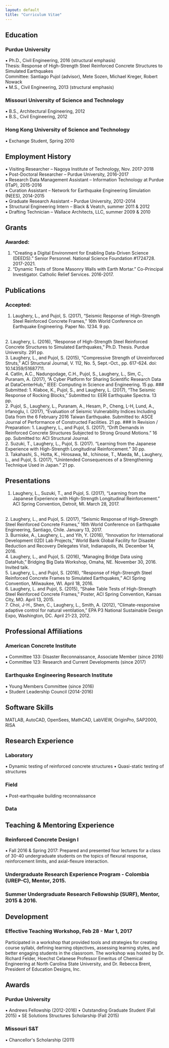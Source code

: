 ```yaml
---
layout: default
title: "Curriculum Vitae"
---
```


## Education
### Purdue University
▪ Ph.D., Civil Engineering, 2016 (structural emphasis)<br>
Thesis: Response of High-Strength Steel Reinforced Concrete Structures to Simulated Earthquakes<br>
Committee: Santiago Pujol (advisor), Mete Sozen, Michael Kreger, Robert Nowack<br>
▪ M.S., Civil Engineering, 2013 (structural emphasis)<br>

### Missouri University of Science and Technology
▪ B.S., Architectural Engineering, 2012<br>
▪ B.S., Civil Engineering, 2012
### Hong Kong University of Science and Technology
▪ Exchange Student, Spring 2010


## Employment History
▪ Visiting Researcher – Nagoya Institute of Technology, Nov. 2017-2018<br>
▪ Post-Doctoral Researcher – Purdue University, 2016-2017<br>
▪	Research Data Management Assistant – Information Technology at Purdue (ITaP), 2015-2016<br>
▪	Curation Assistant – Network for Earthquake Engineering Simulation (NEES), 2014-2015<br>
▪	Graduate Research Assistant – Purdue University, 2012-2014<br>
▪	Structural Engineering Intern – Black & Veatch, summer 2011 & 2012<br>
▪	Drafting Technician – Wallace Architects, LLC, summer 2009 & 2010<br>

## Grants
### Awarded:
1. “Creating a Digital Environment for Enabling Data-Driven Science (DEEDS).” Senior Personnel. 
National Science Foundation #1724728. 2017-2021.<br>
2. “Dynamic Tests of Stone Masonry Walls with Earth Mortar.” Co-Principal Investigator.
Catholic Relief Services. 2016-2017.

## Publications
### Accepted:
1. Laughery, L., and Pujol, S. (2017), “Seismic Response of High-Strength Steel Reinforced Concrete Frames,” 16th World Conference on Earthquake Engineering. Paper No. 1234. 9 pp.
<br>
2. Laughery, L. (2016), “Response of High-Strength Steel Reinforced Concrete Structures to Simulated Earthquakes,” Ph.D. Thesis. Purdue University. 291 pp.
<br>
3. Laughery, L., and Pujol, S. (2015), “Compressive Strength of Unreinforced Struts,” 
ACI Structural Journal, V. 112, No. 5, Sept.-Oct., pp. 617-624. doi: 10.14359/51687711.
<br>
4. Catlin, A.C., Nadungodage, C.H., Pujol, S., Laughery, L., Sim, C., Puranam, A. (2017), “A Cyber Platform for Sharing Scientific Research Data at DataCenterHub,” IEEE: Computing in Science and 
Engineering. 15 pp.
### Submitted:
1. Klaboe, K., Pujol, S., and Laughery, L. (2017), “The Seismic Response of Rocking Blocks,”
Submitted to: EERI Earthquake Spectra. 13 pp. 
<br>
2. Pujol, S., Laughery, L., Puranam, A., Hesam, P., Cheng, L-H, Lund, A., Irfanoglu, I. (2017), “Evaluation of Seismic Vulnerability Indices Including Data from the 6 February 2016 Taiwan Earthquake. 
Submitted to: ASCE Journal of Performance of Constructed Facilities. 21 pp.
### In Revision / Preparation: 
1. Laughery, L., and Pujol, S. (2017), “Drift Demands in Reinforced Concrete Structures Subjected to Strong Ground Motions.” 16 pp. Submitted to: ACI Structural Journal.
<br>
2. Suzuki, T., Laughery, L., Pujol, S. (2017). “Learning from the Japanese Experience with High-Strength Longitudinal Reinforcement.” 30 pp.
<br>
3. Takahashi, S., Hotta, K., Hirosawa, M., Ichinose, T., Maeda, M., Laughery, L., and Pujol, S. (2017), “Unintended Consequences of a Strengthening Technique Used in Japan.” 21 pp.

## Presentations
1. Laughery, L., Suzuki, T., and Pujol, S. (2017), “Learning from the Japanese Experience with High-Strength Longitudinal Reinforcement.” ACI Spring Convention, Detroit, MI. March 28, 2017.
<br>
2. Laughery, L., and Pujol, S. (2017), “Seismic Response of High-Strength Steel Reinforced Concrete Frames,” 16th World Conference on Earthquake Engineering, Santiago, Chile. January 13, 2017.
<br>
3. Burniske, A., Laughery, L., and Yih, Y. (2016), “Innovation for International Development (I2D) Lab Projects,” World Bank Global Facility for Disaster Reduction and Recovery Delegates Visit, Indianapolis, IN. December 14, 2016.
<br>
4. Laughery, L., and Pujol, S. (2016), “Managing Bridge Data using DataHub,” Bridging Big Data 
Workshop, Omaha, NE. November 30, 2016. Invited talk.
<br>
5. Laughery, L., and Pujol, S. (2016), “Response of High-Strength Steel Reinforced Concrete Frames to Simulated Earthquakes,” ACI Spring Convention, Milwaukee, WI. April 18, 2016.
<br>
6. Laughery, L. and Pujol, S. (2015), “Shake Table Tests of High-Strength Steel Reinforced Concrete Frames,” Poster, ACI Spring Convention, Kansas City, MO. April 13, 2015. 
<br>
7. Choi, J-H., Shen, C., Laughery, L., Smith, A. (2012), “Climate-responsive adaptive control for natural ventilation,” EPA P3 National Sustainable Design Expo, Washington, DC. April 21-23, 2012. 

## Professional Affiliations
### American Concrete Institute
▪ Committee 133: Disaster Reconnaissance, Associate Member (since 2016)
<br>
▪ Committee 123: Research and Current Developments (since 2017)

### Earthquake Engineering Research Institute
▪ Young Members Committee (since 2016) 
<br>
▪ Student Leadership Council (2014-2016)

## Software Skills
MATLAB, AutoCAD, OpenSees, MathCAD, LabVIEW, OriginPro, SAP2000, RISA

## Research Experience
### Laboratory
▪ Dynamic testing of reinforced concrete structures
▪ Quasi-static testing of structures

### Field
▪ Post-earthquake building reconnaissance

### Data


## Teaching & Mentoring Experience
### Reinforced Concrete Design I
▪ Fall 2016 & Spring 2017: Prepared and presented four lectures for a class of 30-40 undergraduate students on the topics of flexural response, reinforcement limits, and axial-flexure interaction.

### Undergraduate Research Experience Program - Colombia (UREP-C), Mentor, 2015.
### Summer Undergraduate Research Fellowship (SURF), Mentor, 2015 & 2016.

## Development
### Effective Teaching Workshop, Feb 28 - Mar 1, 2017
Participated in a workshop that provided tools and strategies for creating course syllabi, defining learning objectives, assessing learning styles, and better engaging students in the classroom. The workshop was hosted by Dr. Richard Felder, Hoechst Celanese Professor Emeritus of Chemical Engineering at North Carolina State University, and Dr. Rebecca Brent, President of Education Designs, Inc.

### 

## Awards
### Purdue University
▪ Andrews Fellowship (2012-2016)
▪ Outstanding Graduate Student (Fall 2015)
▪ SE Solutions Structures Scholarship (Fall 2015)

### Missouri S&T
▪ Chancellor's Scholarship (2011)
